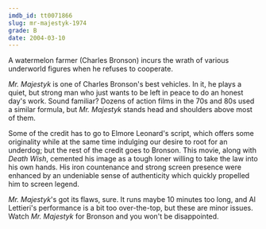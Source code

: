 ```yaml
---
imdb_id: tt0071866
slug: mr-majestyk-1974
grade: B
date: 2004-03-10
---
```


A watermelon farmer (Charles Bronson) incurs the wrath of various underworld figures when he refuses to cooperate.

_Mr. Majestyk_ is one of Charles Bronson's best vehicles. In it, he plays a quiet, but strong man who just wants to be left in peace to do an honest day's work. Sound familiar? Dozens of action films in the 70s and 80s used a similar formula, but _Mr. Majestyk_ stands head and shoulders above most of them.

Some of the credit has to go to Elmore Leonard's script, which offers some originality while at the same time indulging our desire to root for an underdog; but the rest of the credit goes to Bronson. This movie, along with <span data-imdb-id="tt0071402">_Death Wish_</span>, cemented his image as a tough loner willing to take the law into his own hands. His iron countenance and strong screen presence were enhanced by an undeniable sense of authenticity which quickly propelled him to screen legend.

_Mr. Majestyk_'s got its flaws, sure. It runs maybe 10 minutes too long, and Al Lettieri's performance is a bit too over-the-top, but these are minor issues. Watch _Mr. Majestyk_ for Bronson and you won't be disappointed.
